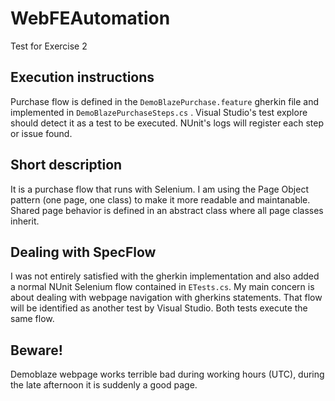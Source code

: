 # WebFEAutomation
Test for Exercise 2

## Execution instructions

Purchase flow is defined in the `DemoBlazePurchase.feature` gherkin file and implemented in `DemoBlazePurchaseSteps.cs` . Visual Studio's test explore should detect it as a test to be executed. NUnit's logs will register each step or issue found.

## Short description

It is a purchase flow that runs with Selenium. I am using the Page Object pattern (one page, one class) to make it more readable and maintanable. Shared page behavior is defined in an abstract class where all page classes inherit.

## Dealing with SpecFlow

I was not entirely satisfied with the gherkin implementation and also added a normal NUnit Selenium flow contained in `ETests.cs`. My main concern is about dealing with webpage navigation with gherkins statements. That flow will be identified as another test by Visual Studio. Both tests execute the same flow.

## Beware!

Demoblaze webpage works terrible bad during working hours (UTC), during the late afternoon it is suddenly a good page.

